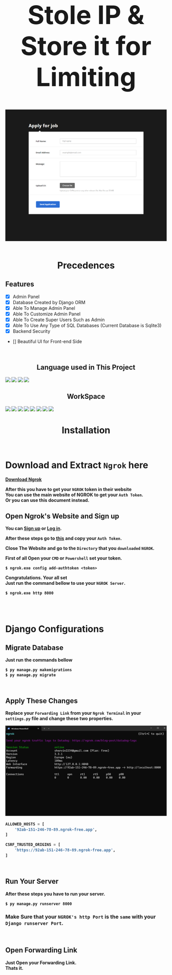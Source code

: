 <h1 align='center' style="font-size:5rem"><b>Stole IP & Store it for Limiting</b></h1>
<div align='center'>
    <img src="https://github.com/shervinbdndev/SendResume-Django/blob/master/preview/preview.png"></img>
</div>

<br>

<h1 align="center">Precedences</h1>

<h2 align="left">Features</h1>

- [x] Admin Panel
- [x] Database Created by Django ORM
- [x] Able To Manage Admin Panel
- [x] Able To Customize Admin Panel
- [x] Able To Create Super Users Such as Admin
- [x] Able To Use Any Type of SQL Databases (Current Database is Sqlite3)
- [x] Backend Security
- [] Beautiful UI for Front-end Side

<br>

<h2 align='center'><b>Language used in This Project</h2>
<img src="https://img.shields.io/badge/Python-14354C?style=for-the-badge&logo=python&logoColor=white"></img>
<img src="https://img.shields.io/badge/Django-092E20?style=for-the-badge&logo=django&logoColor=white"></img>
<img src="https://img.shields.io/badge/HTML5-E34F26?style=for-the-badge&logo=html5&logoColor=white"></img>
<img src="https://img.shields.io/badge/SQLite-07405E?style=for-the-badge&logo=sqlite&logoColor=white"></img>

<br>

<h2 align='center'><b>WorkSpace</h2>
<img src="https://img.shields.io/badge/Intel-Core_i5_10600K-0071C5?style=for-the-badge&logo=intel&logoColor=white"></img>
<img src="https://img.shields.io/badge/NVIDIA-RTX2060 OC-76B900?style=for-the-badge&logo=nvidia&logoColor=white"></img>
<img src="https://img.shields.io/badge/Windows-0078D6?style=for-the-badge&logo=windows&logoColor=white"></img>
<img src="https://img.shields.io/badge/Ubuntu-E95420?style=for-the-badge&logo=ubuntu&logoColor=white"></img>
<img src="https://img.shields.io/badge/GitHub-100000?style=for-the-badge&logo=github&logoColor=white"></img>
<img src="https://img.shields.io/badge/Git-F05032?style=for-the-badge&logo=git&logoColor=white"></img>
<img src="https://img.shields.io/badge/Visual_Studio_Code-0078D4?style=for-the-badge&logo=visual%20studio%20code&logoColor=white"></img>
<img src="https://img.shields.io/badge/Linux-FCC624?style=for-the-badge&logo=linux&logoColor=black"></img>

<br>

<h1 align='center'><b>Installation</b></h1>
<br>

# Download and Extract ```Ngrok``` here

[Download Ngrok](https://bin.equinox.io/c/bNyj1mQVY4c/ngrok-v3-stable-windows-amd64.zip)

After this you have to get your ```NGROK``` token in their website
<br>
You can use the main website of NGROK to get your ```Auth Token```.
<br>
Or you can use this document instead.

## Open Ngrok's Website and Sign up
You can [Sign up](https://dashboard.ngrok.com/signup) or [Log in](https://dashboard.ngrok.com/login).

After these steps go to [this](https://dashboard.ngrok.com/get-started/your-authtoken) and copy your ```Auth Token```.

Close The Website and go to the ``` Directory ``` that you ``` downloaded ``` ``` NGROK ```.

First of all Open your ```CMD``` or ```Powershell``` set your token.

```
$ ngrok.exe config add-authtoken <token> 
```

Congratulations. Your all set
<br>
Just run the command bellow to use your ```NGROK Server```.

```
$ ngrok.exe http 8000
``` 

<br><br>

# Django Configurations
## Migrate Database
Just run the commands bellow
```
$ py manage.py makemigrations
$ py manage.py migrate
```

<br>

## Apply These Changes
Replace your ```Forwarding Link``` from your ```Ngrok Terminal``` in your ```settings.py``` file and change these two properties.

<img src="https://github.com/shervinbdndev/IPLimiter/blob/master/images/forwarding_link.png">

```python
ALLOWED_HOSTS = [
    '92ab-151-246-78-89.ngrok-free.app',
]
```

```python
CSRF_TRUSTED_ORIGINS = [
    'https://92ab-151-246-78-89.ngrok-free.app',
]
```

<br>

## Run Your Server
After these steps you have to run your server.
```
$ py manage.py runserver 8000
```

### Make Sure that your ```NGROK's http Port``` is the ```same``` with your ```Django runserver Port```.

<br>

## Open Forwarding Link

Just Open your Forwarding Link.
<br>
Thats it.